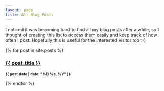 ```yaml
---
layout: page
title: All Blog Posts
---
```


I noticed it was becoming hard to find all my blog posts after a while, so I
thought of creating this list to access them easily and keep track of how often
I post. Hopefully this is useful for the interested visitor too :-)

<div>
    {% for post in site.posts %}    
        <h3><a href="{{ post.url }}">{{ post.title }}</a></h3>
        <p><small><strong>{{ post.date | date: "%B %e, %Y" }}</strong></small></p>
        <!-- <p><small><strong>{{ post.date | date: "%B %e, %Y" }}</strong> . {{ post.category }} . <a href="http://erjjones.github.com{{ post.url }}#disqus_thread"></a></small></p> -->
    {% endfor %}
<div>

